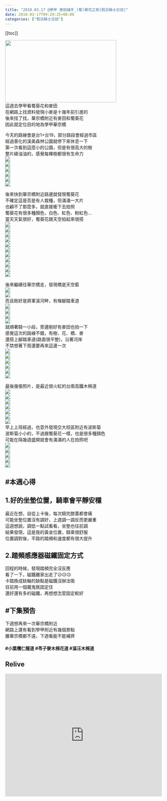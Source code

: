 ```yaml
---
title: "2018.03.17 @學甲 麥田捕手_(蜀)葵花之旅[假日騎士日誌]"
date: 2018-03-17T09:29:25+08:00
categories: ["假日騎士日誌"]
---
```

[[toc]]

<a href="https://www.strava.com/activities/1460297049" target="_blank"><img src="https://farm1.staticflickr.com/816/40020779585_169b790e2f.jpg" width="357" height="200"></a>  
這週去學甲看蜀葵花和麥田  
在網路上找資料發現小麥是十幾年前引進的  
後來找了找，華宗橋附近有麥田和蜀葵花  
因此就定位目的地為學甲華宗橋  
<!--more-->
  
今天的路線會是台1+台19，部分路段會經過市區  
經過善化的溪美森林公園就停下來休息一下  
第一次看到這麼小的公園，但是有很高大的樹  
整片綠油油的，感覺每棵樹都很有生命力  
![](https://farm1.staticflickr.com/805/27043405978_04d5081f49.jpg)  
![](https://farm1.staticflickr.com/790/40914414211_80e395b947.jpg)  
![](https://farm5.staticflickr.com/4782/40205821604_d97608930d.jpg)  
![](https://farm1.staticflickr.com/820/26041625507_6991895fb6.jpg)  
![](https://farm5.staticflickr.com/4784/26041626157_d22dbe9299.jpg)  
![](https://farm1.staticflickr.com/805/39104554510_47d8d6c291.jpg)  
  
後來快到華宗橋附近路邊就發現蜀葵花  
不確定這是否是有人栽種，但滿滿一大片  
也顧不了那麼多，就直接衝下去拍照  
蜀葵花有很多種顏色，白色、紅色、粉紅色...  
當天天氣很好，蜀葵花跟天空拍起來很搭  
![](https://farm1.staticflickr.com/813/27043405308_0be79d5b5b.jpg)  
![](https://farm1.staticflickr.com/796/27043403118_de376ea9e5.jpg)  
![](https://farm1.staticflickr.com/809/27043402018_54d8a7075c.jpg)  
![](https://farm5.staticflickr.com/4782/27043398518_9d63df0436.jpg)  
![](https://farm5.staticflickr.com/4771/26041609087_b597724871.jpg)  
![](https://farm5.staticflickr.com/4788/40872079482_0e01b0b531.jpg)  
![](https://farm1.staticflickr.com/783/26041607917_e9c5927bb4.jpg)  
![](https://farm1.staticflickr.com/789/26041607017_0b30d32a70.jpg)  
![](https://farm1.staticflickr.com/783/40914446421_8b0e0abceb.jpg)  
![](https://farm1.staticflickr.com/811/26041599617_df97569430.jpg)  
![](https://farm1.staticflickr.com/818/26041599187_44d458916b.jpg)  
  
  
後來繼續往華宗橋走，發現橋是天空藍  
![](https://farm1.staticflickr.com/793/26041597207_f3e94f8838.jpg)  
![](https://farm5.staticflickr.com/4775/26041579037_7fb3c5f029.jpg)  
而且剛好是將軍溪河畔，有條腳踏車道  
![](https://farm5.staticflickr.com/4778/40205803174_51e11249ec.jpg)  
![](https://farm5.staticflickr.com/4788/26041590957_cf1be2bd42.jpg)  
![](https://farm1.staticflickr.com/810/26041580677_186533d13a.jpg)  
![](https://farm5.staticflickr.com/4776/26041579957_469559e39d.jpg)  
就順著騎一小段，旁邊剛好有麥田也拍一下  
感覺這次的路線不錯，有樹、花、橋、麥  
還搭上腳踏車道(路面很平整)，沿著河岸  
不禁想著下周還要再來這邊一次  
![](https://farm1.staticflickr.com/793/26041590507_cc515aeeaa.jpg)  
![](https://farm5.staticflickr.com/4782/26041589857_e9663fa132.jpg)  
![](https://farm1.staticflickr.com/794/26041588247_4f5770c373.jpg)  
![](https://farm1.staticflickr.com/784/40914434121_0c585d0e01.jpg)  
![](https://farm1.staticflickr.com/795/26041584737_75bfa3db31.jpg)  
![](https://farm1.staticflickr.com/785/26041582887_c76e48f1d2.jpg)  
  
最後幾張照片，是最近很火紅的台南高鐵木棉道  
![](https://farm1.staticflickr.com/810/39104523370_4c771c487d.jpg)  
![](https://farm5.staticflickr.com/4795/39104522540_6c14b7d6c2.jpg)  
![](https://farm1.staticflickr.com/784/39104521560_c06137387c.jpg)  
![](https://farm1.staticflickr.com/817/39104519180_1934b3fe15.jpg)  
![](https://farm1.staticflickr.com/785/39104518340_ae70468960.jpg)  
![](https://farm1.staticflickr.com/809/40205787424_833f384dbb.jpg)  
![](https://farm5.staticflickr.com/4783/40872083532_74b7bb4fac.jpg)  
早上上班經過，也意外發現交大校區附近有波斯菊  
波斯菊小小的，不過跟蜀葵花一樣，也是很多種顏色  
可能在隔幾週盛開就會有滿滿的人在拍照吧  
![](https://farm1.staticflickr.com/784/26041578287_0246e8d69c.jpg)  
![](https://farm5.staticflickr.com/4772/26041577207_b9f08e52f5.jpg)  
![](https://farm1.staticflickr.com/804/26041576137_f2243670d9.jpg)  
![](https://farm5.staticflickr.com/4782/40914426831_2ffbc9e9c8.jpg)  
![](https://farm1.staticflickr.com/818/39104524350_87f6970fb6.jpg)  

  
## #本週心得  
## 1.好的坐墊位置，騎車會平靜安穩  
最近在想，自從上卡後，每次騎完膝蓋都會痛  
可能坐墊位置沒有調好，上週調一調反而更嚴重  
這週想說，調低一點試看看，坐墊也往前調  
結果發現，這是我的黃金位置，騎乘很舒服  
位置調對後，平路的踏頻和速度都有很大提升  
  
## 2.踏頻感應器磁鐵固定方式  
回程的時候，發現踏頻完全沒反應  
看了一下，磁鐵離家出走了😥😥😥  
卡踏換成鈦軸的缺點是磁鐵沒辦法吸  
目前用一個魔鬼氈固定住  
還好還有多的磁鐵，再想想怎麼固定較好  
  
## #下集預告  
下週想再來一次華宗橋附近  
網路上還有看到學甲附近有幾個景點  
離華宗橋都不遠，下週看能不能補齊  
#### #小葉欖仁隧道  #苓子寮木棉花道  #漚汪木棉道

## Relive
<div class="embedly-responsive" style="position: relative;padding-bottom: 78.2227%;height: 0;overflow: hidden;"><iframe class="embedly-embed" frameborder="0" scrolling="no" allowfullscreen src="https://cdn.embedly.com/widgets/media.html?src=https://www.relive.cc/view/vKv2wE4n4O7/widget?r=embed-site&url=https://www.relive.cc/view/vKv2wE4n4O7?r=embed-site&image=https://www.relive.cc/view/vKv2wE4n4O7/png?x-ref=embed-site&key=f1631a41cb254ca5b035dc5747a5bd75&type=text/html&schema=relive" width="1024" height="801" style="position: absolute;top: 0;left: 0;width: 100%;height: 100%;"></iframe></div>